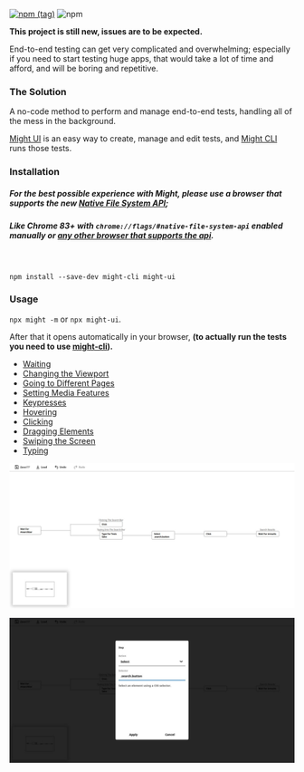 [![npm (tag)](https://img.shields.io/npm/v/might-ui/latest)](http://npmjs.com/package/might-ui)
![npm](https://img.shields.io/npm/dm/might-ui)

**This project is still new, issues are to be expected.**

End-to-end testing can get very complicated and overwhelming; especially if you need to start testing huge apps, that would take a lot of time and afford, and will be boring and repetitive.

### The Solution

A no-code method to perform and manage end-to-end tests, handling all of the mess in the background.

[Might UI](https://github.com/ItsKerolos/Might) is an easy way to create, manage and edit tests,
and [Might CLI](https://github.com/ItsKerolos/might-cli) runs those tests.

### Installation

##### For the best possible experience with Might, please use a browser that supports the new [Native File System API](https://web.dev/native-file-system/);
##### Like Chrome 83+ with `chrome://flags/#native-file-system-api` enabled manually or [any other browser that supports the api](https://caniuse.com/#feat=native-filesystem-api).

</br>

`npm install --save-dev might-cli might-ui`

### Usage
`npx might -m` or `npx might-ui`.

After that it opens automatically in your browser, **(to actually run the tests you need to use [might-cli](https://github.com/ItsKerolos/might-cli)).**

- [Waiting](https://github.com/ItsKerolos/Might/blob/master/src/documentation/wait.md)
- [Changing the Viewport](https://github.com/ItsKerolos/Might/blob/master/src/documentation/viewport.md)
- [Going to Different Pages](https://github.com/ItsKerolos/Might/blob/master/src/documentation/goto.md)
- [Setting Media Features](https://github.com/ItsKerolos/Might/blob/master/src/documentation/media.md)
- [Keypresses](https://github.com/ItsKerolos/Might/blob/master/src/documentation/keyboard.md)
- [Hovering](https://github.com/ItsKerolos/Might/blob/master/src/documentation/hover.md)
- [Clicking](https://github.com/ItsKerolos/Might/blob/master/src/documentation/click.md)
- [Dragging Elements](https://github.com/ItsKerolos/Might/blob/master/src/documentation/drag.md)
- [Swiping the Screen](https://github.com/ItsKerolos/Might/blob/master/src/documentation/swipe.md)
- [Typing](https://github.com/ItsKerolos/Might/blob/master/src/documentation/type.md)

[![](./screenshots/1.png)](https://github.com/ItsKerolos/Might/raw/master/screenshots/1.png)

[![](./screenshots/2.png)](https://github.com/ItsKerolos/Might/raw/master/screenshots/2.png)